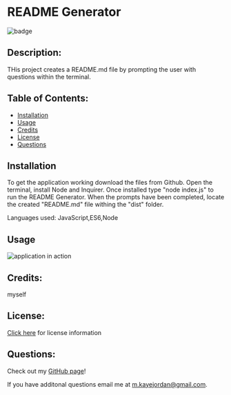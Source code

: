 
  # README Generator
  ![badge](https://img.shields.io/badge/License-Mozilla%20Public%202.0-blue) 

  ## Description:
  THis project creates a README.md file by prompting the user with questions within the terminal.

  ## Table of Contents:

  * [Installation](#installation)
  * [Usage](#usage)
  * [Credits](#credits)
  * [License](#license)
  * [Questions](#questions)

  ## Installation
  To get the application working download the files from Github. Open the terminal, install Node and Inquirer. Once installed type "node index.js" to run the README Generator. When the prompts have been completed, locate the created "README.md" file withing the "dist" folder.

  Languages used: JavaScript,ES6,Node 

  ## Usage
  ![application in action](https://myoctocat.com/assets/images/base-octocat.svg)

  ## Credits:
  myself

  
## License: 
[Click here](https://choosealicense.com/licenses/mpl-2.0/) for license information

  ## Questions:
  Check out my [GitHub page](https://github.com/chellesjord)!

  If you have additonal questions email me at 
  <a href="mailto:m.kayejordan@gmail.com">m.kayejordan@gmail.com</a>.
  